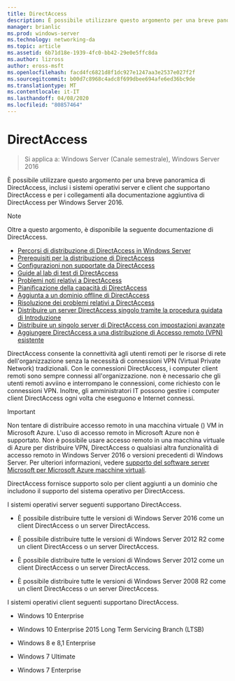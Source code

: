 ```yaml
---
title: DirectAccess
description: È possibile utilizzare questo argomento per una breve panoramica di DirectAccess in Windows Server 2016.
manager: brianlic
ms.prod: windows-server
ms.technology: networking-da
ms.topic: article
ms.assetid: 6b71d18e-1939-4fc0-bb42-29e0e5ffc8da
ms.author: lizross
author: eross-msft
ms.openlocfilehash: facd4fc6821d8f1dc927e1247aa3e2537e027f2f
ms.sourcegitcommit: b00d7c8968c4adc8f699dbee694afe6ed36bc9de
ms.translationtype: MT
ms.contentlocale: it-IT
ms.lasthandoff: 04/08/2020
ms.locfileid: "80857464"
---
```

# <a name="directaccess"></a>DirectAccess

>Si applica a: Windows Server (Canale semestrale), Windows Server 2016

È possibile utilizzare questo argomento per una breve panoramica di DirectAccess, inclusi i sistemi operativi server e client che supportano DirectAccess e per i collegamenti alla documentazione aggiuntiva di DirectAccess per Windows Server 2016.  
  
> [!NOTE]  
> Oltre a questo argomento, è disponibile la seguente documentazione di DirectAccess.  
>   
> -   [Percorsi di distribuzione di DirectAccess in Windows Server](DirectAccess-Deployment-Paths-in-Windows-Server.md)  
> -   [Prerequisiti per la distribuzione di DirectAccess](Prerequisites-for-Deploying-DirectAccess.md)  
> -   [Configurazioni non supportate da DirectAccess](DirectAccess-Unsupported-Configurations.md)  
> -   [Guide al lab di test di DirectAccess](DirectAccess-Test-Lab-Guides.md)  
> -   [Problemi noti relativi a DirectAccess](DirectAccess-Known-Issues.md)  
> -   [Pianificazione della capacità di DirectAccess](DirectAccess-Capacity-Planning.md) 
> -   [Aggiunta a un dominio offline di DirectAccess](DirectAccess-Offline-Domain-Join.md)  
> -   [Risoluzione dei problemi relativi a DirectAccess](Troubleshooting-DirectAccess.md)  
> -   [Distribuire un server DirectAccess singolo tramite la procedura guidata di Introduzione](single-server-wizard/Deploy-a-Single-DirectAccess-Server-Using-the-Getting-Started-Wizard.md)  
> -   [Distribuire un singolo server di DirectAccess con impostazioni avanzate](single-server-advanced/Deploy-a-Single-DirectAccess-Server-with-Advanced-Settings.md)  
> -   [Aggiungere DirectAccess a una distribuzione di Accesso remoto (VPN) esistente](add-to-existing-vpn/Add-DirectAccess-to-an-Existing-Remote-Access-VPN-Deployment.md)  
  
DirectAccess consente la connettività agli utenti remoti per le risorse di rete dell'organizzazione senza la necessità di connessioni VPN (Virtual Private Network) tradizionali. Con le connessioni DirectAccess, i computer client remoti sono sempre connessi all'organizzazione. non è necessario che gli utenti remoti avviino e interrompano le connessioni, come richiesto con le connessioni VPN. Inoltre, gli amministratori IT possono gestire i computer client DirectAccess ogni volta che eseguono e Internet connessi.

>[!IMPORTANT]
>Non tentare di distribuire accesso remoto in una macchina virtuale \(\) VM in Microsoft Azure. L'uso di accesso remoto in Microsoft Azure non è supportato. Non è possibile usare accesso remoto in una macchina virtuale di Azure per distribuire VPN, DirectAccess o qualsiasi altra funzionalità di accesso remoto in Windows Server 2016 o versioni precedenti di Windows Server. Per ulteriori informazioni, vedere [supporto del software server Microsoft per Microsoft Azure macchine virtuali](https://support.microsoft.com/help/2721672/microsoft-server-software-support-for-microsoft-azure-virtual-machines).
  
DirectAccess fornisce supporto solo per client aggiunti a un dominio che includono il supporto del sistema operativo per DirectAccess.  
  
I sistemi operativi server seguenti supportano DirectAccess.  
  
-   È possibile distribuire tutte le versioni di Windows Server 2016 come un client DirectAccess o un server DirectAccess.  
  
-   È possibile distribuire tutte le versioni di Windows Server 2012 R2 come un client DirectAccess o un server DirectAccess.  
  
-   È possibile distribuire tutte le versioni di Windows Server 2012 come un client DirectAccess o un server DirectAccess.  
  
-   È possibile distribuire tutte le versioni di Windows Server 2008 R2 come un client DirectAccess o un server DirectAccess.  
  
I sistemi operativi client seguenti supportano DirectAccess.  
  
-   Windows 10 Enterprise  
  
-   Windows 10 Enterprise 2015 Long Term Servicing Branch (LTSB)  
  
-   Windows 8 e 8,1 Enterprise  
  
-   Windows 7 Ultimate  
  
-   Windows 7 Enterprise
